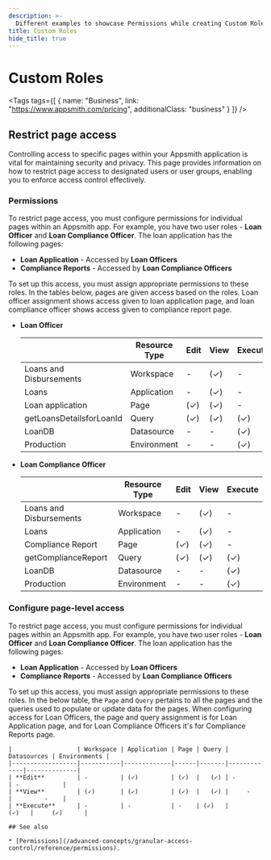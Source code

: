 ```yaml
---
description: >-
  Different examples to showcase Permissions while creating Custom Roles in Granular Access Control
title: Custom Roles
hide_title: true
---
```

<!-- vale off -->

<div className="tag-wrapper">
 <h1>Custom Roles</h1>

<Tags
tags={[
{ name: "Business", link: "https://www.appsmith.com/pricing", additionalClass: "business" }
]}
/>

</div>

<!-- vale on -->


## Restrict page access

Controlling access to specific pages within your Appsmith application is vital for maintaining security and privacy. This page provides information on how to restrict page access to designated users or user groups, enabling you to enforce access control effectively.


### Permissions

To restrict page access, you must configure permissions for individual pages within an Appsmith app. For example, you have two user roles - **Loan Officer** and **Loan Compliance Officer**. The loan application has the following pages:

- **Loan Application** - Accessed by **Loan Officers**
- **Compliance Reports** - Accessed by **Loan Compliance Officers**

To set up this access, you must assign appropriate permissions to these roles. In the tables below, pages are given access based on the roles. Loan officer assignment shows access given to loan application page, and loan compliance officer shows access given to compliance report page.

* **Loan Officer**

    |                              | Resource Type | Edit | View    | Execute |
    |------------------------------|---------------|------|---------|---------|
    | Loans and Disbursements      | Workspace     |  -   |  (✓)    |    -    |
    | Loans                        | Application   |  -   |  (✓)    |    -    |
    | Loan application             | Page          | (✓)  |  (✓)    |    -    |
    | getLoansDetailsforLoanId     | Query         | (✓)  |  (✓)    |    (✓)  |
    | LoanDB                       | Datasource    | -    |   -     |    (✓)  |
    | Production                   | Environment   | -    |   -     |    (✓)  |


* **Loan Compliance Officer**

    |                              | Resource Type | Edit | View    | Execute |
    |------------------------------|---------------|------|---------|---------|
    | Loans and Disbursements      | Workspace     |  -   |  (✓)    |    -    |
    | Loans                        | Application   |  -   |  (✓)    |    -    |
    | Compliance Report            | Page          | (✓)  |  (✓)    |    -    |
    | getComplianceReport          | Query         | (✓)  |  (✓)    |    (✓)  |
    | LoanDB                       | Datasource    | -    |   -     |    (✓)  |
    | Production                   | Environment   | -    |   -     |    (✓)  |


### Configure page-level access

To restrict page access, you must configure permissions for individual pages within an Appsmith app. For example, you have two user roles - **Loan Officer** and **Loan Compliance Officer**. The loan application has the following pages:

- **Loan Application** - Accessed by **Loan Officers**
- **Compliance Reports** - Accessed by **Loan Compliance Officers**

To set up this access, you must assign appropriate permissions to these roles. In the below table, the `Page` and `Query` pertains to all the pages and the queries used to populate or update data for the pages. When configuring access for Loan Officers, the page and query assignment is for Loan Application page, and for Loan Compliance Officers it's for Compliance Reports page.


    |                  | Workspace | Application | Page | Query | Datasources | Environments |
    |------------------|-----------|-------------|------|-------|-------------|--------------|
    | **Edit**         | -         | (✓)         | (✓)  |   (✓) | -           | -            |
    | **View**         | (✓)       | (✓)         | (✓)  |   (✓) |     -       |         -    | 
    | **Execute**      | -         | -           | -    | (✓)   |       (✓)   |     (✓)      |

    ## See also

    * [Permissions](/advanced-concepts/granular-access-control/reference/permissions).